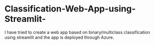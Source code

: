 # Classification-Web-App-using-Streamlit-
I have tried to create a web app based on binary/multiclass classification using streamlit and the app is deployed through Azure. 

